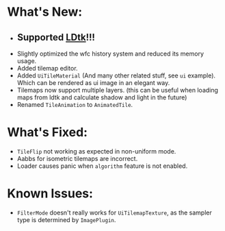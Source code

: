# What's New:

- ## Supported [LDtk](https://ldtk.io/)!!!
- Slightly optimized the wfc history system and reduced its memory usage.
- Added tilemap editor.
- Added `UiTileMaterial` (And many other related stuff, see `ui` example). Which can be rendered as ui image in an elegant way.
- Tilemaps now support multiple layers. (this can be useful when loading maps from ldtk and calculate shadow and light in the future)
- Renamed `TileAnimation` to `AnimatedTile`.

# What's Fixed:

- `TileFlip` not working as expected in non-uniform mode.
- Aabbs for isometric tilemaps are incorrect.
- Loader causes panic when `algorithm` feature is not enabled.

# Known Issues:

- `FilterMode` doesn't really works for `UiTilemapTexture`, as the sampler type is determined by `ImagePlugin`.
